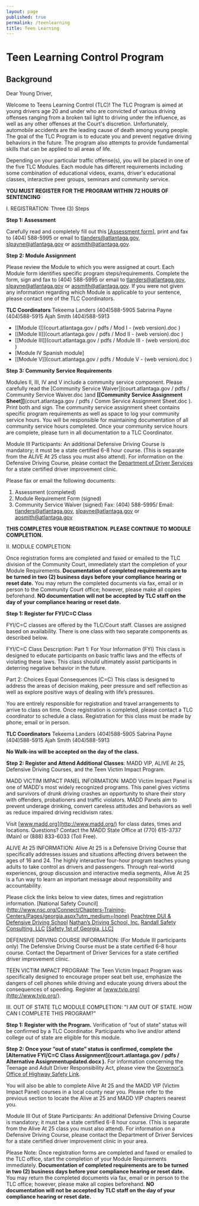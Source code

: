 ```yaml
---
layout: page
published: true
permalink: /teenlearning
title: Teen Learning
---
```


# Teen Learning Control Program

## Background

Dear Young Driver,

Welcome to Teens Learning Control (TLC)! The TLC Program is aimed at young drivers age 20 and under who are convicted of various driving offenses ranging from a broken tail light to driving under the influence, as well as any other offenses at the Court's discretion. Unfortunately, automobile accidents are the leading cause of death among young people. The goal of the TLC Program is to educate you and prevent negative driving behaviors in the future. The program also attempts to provide fundamental skills that can be applied to all areas of life.

Depending on your particular traffic offense(s), you will be placed in one of the five TLC Modules. Each module has different requirements including some combination of educational videos, exams, driver's educational classes, interactive peer groups, seminars and community service.

**YOU MUST REGISTER FOR THE PROGRAM WITHIN 72 HOURS OF SENTENCING**


I. REGISTRATION: Three (3) Steps

**Step 1: Assessment**

Carefully read and completely fill out this [[Assessment form]](http://court.atlantaga.gov/pdfs/TLCPROGRAMASSESSMENT-revised.pdf), print and fax to (404) 588-5995 or email to [tlanders@atlantaga.gov](tlanders@atlantaga.gov), [slpayne@atlantaga.gov](slpayne@atlantaga.gov) or [aosmith@atlantaga.gov](aosmith@atlantaga.gov).

**Step 2: Module Assignment**

Please review the Module to which you were assigned at court. Each Module form identifies specific program steps/requirements. Complete the form, sign and fax to (404) 588-5995 or email to [tlanders@atlantaga.gov](tlanders@atlantaga.gov), [slpayne@atlantaga.gov](slpayne@atlantaga.gov) or [aosmith@atlantaga.gov](aosmith@atlantaga.gov). If you were not given any information regarding which Module is applicable to your sentence, please contact one of the TLC Coordinators.

**TLC Coordinators**
Tekeema Landers (404)588-5905
Sabrina Payne (404)588-5915
Ajah Smith (404)588-5913

- [[Module I]](court.atlantaga.gov / pdfs / Mod I - (web version).doc )
- [[Module II]](court.atlantaga.gov / pdfs / Mod II - (web version).doc )
- [[Module III]](court.atlantaga.gov / pdfs / Module III - (web version).doc )
- [Module IV Spanish module]
- [[Module V]](court.atlantaga.gov / pdfs / Module V - (web version).doc )

**Step 3: Community Service Requirements**

Modules II, III, IV and V include a community service component. Please carefully read the [Community Service Waiver](court.atlantaga.gov / pdfs / Community Service Waiver.doc )and **[[Community Service Assignment Sheet]]**(court.atlantaga.gov / pdfs / Comm Service Assignment Sheet.doc ). Print both and sign. The community service assignment sheet contains specific program requirements as well as space to log your community service hours. You will be responsible for maintaining documentation of all community service hours completed. Once your community service hours are complete, please turn in all documentation to a TLC Coordinator.

Module III Participants: An additional Defensive Driving Course is mandatory; it must be a state certified 6-8 hour course. (This is separate from the ALIVE At 25 class you must also attend). For information on the Defensive Driving Course, please contact the [Department of Driver Services](http://www.dds.ga.gov/aboutus/contactus.aspx) for a state certified driver improvement clinic.

Please fax or email the following documents:
1.	Assessment (completed)
2.	Module Requirement Form (signed)
3.	Community Service Waiver (signed)
Fax: (404) 588-5995/ Email: [tlanders@atlantaga.gov](tlanders@atlantaga.gov), [slpayne@atlantaga.gov](slpayne@atlantaga.gov) or [aosmith@atlantaga.gov](aosmith@atlantaga.gov)

**THIS COMPLETES YOUR REGISTRATION. PLEASE CONTINUE TO MODULE COMPLETION.**


II. MODULE COMPLETION:

Once registration forms are completed and faxed or emailed to the TLC division of the Community Court, immediately start the completion of your Module Requirements. **Documentation of completed requirements are to be turned in two (2) business days before your compliance hearing or reset date.** You may return the completed documents via fax, email or in person to the Community Court office; however, please make all copies beforehand. **NO documentation will not be accepted by TLC staff on the day of your compliance hearing or reset date.**

**Step 1: Register for FYI/C=C Class**

FYI/C=C classes are offered by the TLC/Court staff. Classes are assigned based on availability. There is one class with two separate components as described below.

FYI/C=C Class Description: 
Part 1: For Your Information (FYI)
This class is designed to educate participants on basic traffic laws and the effects of violating these laws. This class should ultimately assist participants in deterring negative behavior in the future.

Part 2: Choices Equal Consequences (C=C)
This class is designed to address the areas of decision making, peer pressure and self reflection as well as explore positive ways of dealing with life’s pressures.

You are entirely responsible for registration and travel arrangements to arrive to class on time. Once registration is completed, please contact a TLC coordinator to schedule a class. Registration for this class must be made by phone, email or in person.

**TLC Coordinators**
Tekeema Landers (404)588-5905
Sabrina Payne (404)588-5915
Ajah Smith (404)588-5913

**No Walk-ins will be accepted on the day of the class.**

**Step 2: Register and Attend Additional Classes**: MADD VIP, ALIVE At 25, Defensive Driving Courses, and the Teen Victim Impact Program.

MADD VICTIM IMPACT PANEL INFORMATION: MADD Victim Impact Panel is one of MADD's most widely recognized programs. This panel gives victims and survivors of drunk driving crashes an opportunity to share their story with offenders, probationers and traffic violators. MADD Panels aim to prevent underage drinking, convert careless attitudes and behaviors as well as reduce impaired driving recidivism rates. 

Visit [www.madd.org](http://www.madd.org/) for class dates, times and locations. Questions? Contact the MADD State Office at (770) 615-3737 (Main) or (888) 833-6033 (Toll Free).


ALIVE At 25 INFORMATION: Alive At 25 is a Defensive Driving Course that specifically addresses issues and situations affecting drivers between the ages of 16 and 24. The highly interactive four-hour program teaches young adults to take control as drivers and passengers. Through real-world experiences, group discussion and interactive media segments, Alive At 25 is a fun way to learn an important message about responsibility and accountability. 

Please click the links below to view dates, times and registration information.
[National Safety Council](http://www.nsc.org/Connect/Chapters-Training-Centers/Pages/georgia.aspx?utm_medium=(none)
[Peachtree DUI & Defensive Driving School](http://www.peachtreedui.com/)
[Nathan’s Driving School, Inc.](http://www.nathansdrivingschool.net/)
[Randall Safety Consulting, LLC](http://www.randallsafety.com/)
[[Safety 1st of Georgia, LLC]](http://www.safety1stga.com/)

DEFENSIVE DRIVING COURSE INFORMATION: (For Module III participants only) The Defensive Driving Course must be a state certified 6-8 hour course. Contact the Department of Driver Services for a state certified driver improvement clinic.

TEEN VICTIM IMPACT PROGRAM: The Teen Victim Impact Program was specifically designed to encourage proper seat belt use, emphasize the dangers of cell phones while driving and educate young drivers about the consequences of speeding. Register at [www.tvip.org](http://www.tvip.org/).


III.	OUT OF STATE TLC MODULE COMPLETION: "I AM OUT OF STATE. HOW CAN I COMPLETE THIS PROGRAM?"

**Step 1: Register with the Program.** Verification of “out of state” status will be confirmed by a TLC Coordinator. Participants who live and/or attend college out of state are eligible for this module.

**Step 2: Once your “out of state” status is confirmed, complete the [Alternative FYI/C=C Class Assignment](court.atlantaga.gov / pdfs / Alternative Assignmentupdated.docx ).** For information concerning the Teenage and Adult Driver Responsibility Act, please view the [Governor's Office of Highway Safety Link](http://www.gahighwaysafety.org/).

You will also be able to complete Alive At 25 and the MADD VIP (Victim Impact Panel) courses in a local county near you. Please refer to the previous section to locate the Alive at 25 and MADD VIP chapters nearest you.

Module III Out of State Participants: An additional Defensive Driving Course is mandatory; it must be a state certified 6-8 hour course. (This is separate from the Alive At 25 class you must also attend). For information on a Defensive Driving Course, please contact the Department of Driver Services for a state certified driver improvement clinic in your area.

Please Note: Once registration forms are completed and faxed or emailed to the TLC office, start the completion of your Module Requirements immediately. **Documentation of completed requirements are to be turned in two (2) business days before your compliance hearing or reset date.** You may return the completed documents via fax, email or in person to the TLC office; however, please make all copies beforehand. **NO documentation will not be accepted by TLC staff on the day of your compliance hearing or reset date.**
